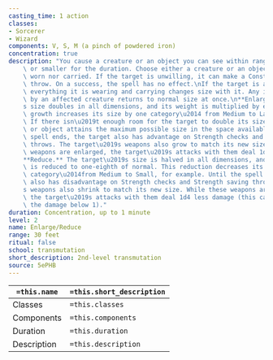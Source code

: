 ```yaml
---
casting_time: 1 action
classes:
- Sorcerer
- Wizard
components: V, S, M (a pinch of powdered iron)
concentration: true
description: "You cause a creature or an object you can see within range to grow larger\
    \ or smaller for the duration. Choose either a creature or an object that is neither\
    \ worn nor carried. If the target is unwilling, it can make a Constitution saving\
    \ throw. On a success, the spell has no effect.\nIf the target is a creature,\
    \ everything it is wearing and carrying changes size with it. Any item dropped\
    \ by an affected creature returns to normal size at once.\n**Enlarge.** The target\u2019\
    s size doubles in all dimensions, and its weight is multiplied by eight. This\
    \ growth increases its size by one category\u2014 from Medium to Large, for example.\
    \ If there isn\u2019t enough room for the target to double its size, the creature\
    \ or object attains the maximum possible size in the space available. Until the\
    \ spell ends, the target also has advantage on Strength checks and Strength saving\
    \ throws. The target\u2019s weapons also grow to match its new size. While these\
    \ weapons are enlarged, the target\u2019s attacks with them deal 1d4 extra damage.\n\
    **Reduce.** The target\u2019s size is halved in all dimensions, and its weight\
    \ is reduced to one-eighth of normal. This reduction decreases its size by one\
    \ category\u2014from Medium to Small, for example. Until the spell ends, the target\
    \ also has disadvantage on Strength checks and Strength saving throws. The target\u2019\
    s weapons also shrink to match its new size. While these weapons are reduced,\
    \ the target\u2019s attacks with them deal 1d4 less damage (this can\u2019t reduce\
    \ the damage below 1)."
duration: Concentration, up to 1 minute
level: 2
name: Enlarge/Reduce
range: 30 feet
ritual: false
school: transmutation
short_description: 2nd-level transmutation
source: 5ePHB
---
```


| `=this.name` | `=this.short_description` |
| ------------ | ------------------------- |
| Classes      | `=this.classes`           |
| Components   | `=this.components`        |
| Duration     | `=this.duration`          |
| Description  | `=this.description`       |